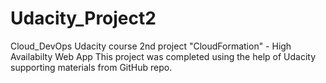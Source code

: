 # Udacity_Project2
Cloud_DevOps Udacity course 2nd project "CloudFormation" - High Availabilty Web App
This project was completed using the help of Udacity supporting materials from GitHub repo.
